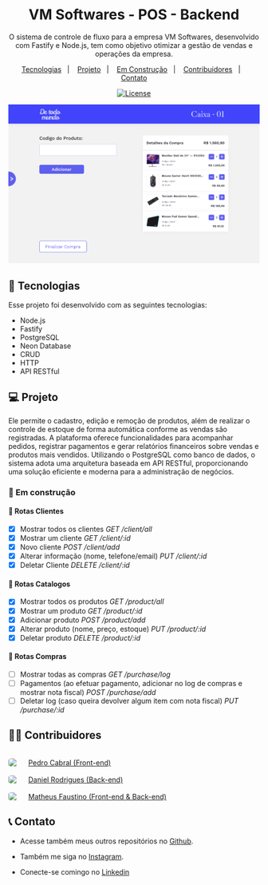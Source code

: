 <h1 align="center"> VM Softwares - POS - Backend </h1>

<p align="center">
O sistema de controle de fluxo para a empresa VM Softwares, desenvolvido com Fastify e Node.js, tem como objetivo otimizar a gestão de vendas e operações da empresa. 
</p>


<p align="center">
  <a href="#🚀-tecnologias">Tecnologias</a>&nbsp;&nbsp;&nbsp;|&nbsp;&nbsp;&nbsp;
  <a href="#💻-projeto">Projeto</a>&nbsp;&nbsp;&nbsp;|&nbsp;&nbsp;&nbsp;
  <a href="#🚧-em-construção">Em Construção</a>&nbsp;&nbsp;&nbsp;|&nbsp;&nbsp;&nbsp;
  <a href="#👨‍💻-contribuidores">Contribuidores</a>&nbsp;&nbsp;&nbsp;|&nbsp;&nbsp;&nbsp;
  <a href="#📞-contato">Contato</a>
</p>

<p align="center">
  <a href="">
    <img alt="License" src="https://img.shields.io/static/v1?label=license&message=MIT&color=49AA26&labelColor=000000">
  </a>
</p>

![preview](./.github/preview.png)
<br>

## 🚀 Tecnologias

Esse projeto foi desenvolvido com as seguintes tecnologias:

- Node.js
- Fastify
- PostgreSQL
- Neon Database
- CRUD
- HTTP
- API RESTful

## 💻 Projeto

Ele permite o cadastro, edição e remoção de produtos, além de realizar o controle de estoque de forma automática conforme as vendas são registradas. A plataforma oferece funcionalidades para acompanhar pedidos, registrar pagamentos e gerar relatórios financeiros sobre vendas e produtos mais vendidos. Utilizando o PostgreSQL como banco de dados, o sistema adota uma arquitetura baseada em API RESTful, proporcionando uma solução eficiente e moderna para a administração de negócios.

### 🚧 Em construção

#### 👤 Rotas Clientes
- [x] Mostrar todos os clientes *GET /client/all*
- [x] Mostrar um cliente *GET /client/:id*
- [x] Novo cliente *POST /client/add*
- [x] Alterar informação (nome, telefone/email) *PUT /client/:id*
- [x] Deletar Cliente *DELETE /client/:id*

#### 📖 Rotas Catalogos
- [x] Mostrar todos os produtos *GET /product/all*
- [x] Mostrar um produto *GET /product/:id*
- [x] Adicionar produto *POST /product/add*
- [x] Alterar produto (nome, preço, estoque) *PUT /product/:id*
- [x] Deletar produto *DELETE /product/:id*

#### 🛒 Rotas Compras
- [ ] Mostrar todas as compras *GET /purchase/log*
- [ ] Pagamentos (ao efetuar pagamento, adicionar no log de compras e mostrar nota fiscal) *POST /purchase/add*
- [ ] Deletar log (caso queira devolver algum item com nota fiscal) *PUT /purchase/:id*

## 👨‍💻 Contribuidores

<br>
<div style="display: flex; align-items: center; gap: 10px;">
  <img src="https://avatars.githubusercontent.com/u/166236768?v=4" style="width: 30px; border-radius: 20%"> <a href="https://github.com/PedroCabs" target="_blank"> Pedro Cabral (Front-end)</a> 
</div>
<br>
<div style="display: flex; align-items: center; gap: 10px;">
  <img src="https://avatars.githubusercontent.com/u/71533988?v=4" style="width: 30px; border-radius: 20%"> <a href="https://github.com/danrod278" target="_blank"> Daniel Rodrigues (Back-end)</a> 
</div>
<br>
<div style="display: flex; align-items: center; gap: 10px;">
  <img src="https://avatars.githubusercontent.com/u/104006185?v=4" style="width: 30px; border-radius: 20%"> <a href="https://github.com/matheusfdosan" target="_blank"> Matheus Faustino (Front-end & Back-end)</a> 
</div>


## 📞 Contato

- Acesse também meus outros repositórios no [Github](https://github.com/matheusfdosan?tab=repositories).

- Também me siga no [Instagram](https://instagram.com/matheusfdosan).

- Conecte-se comingo no [Linkedin](https://www.linkedin.com/in/matheusfaus/)
